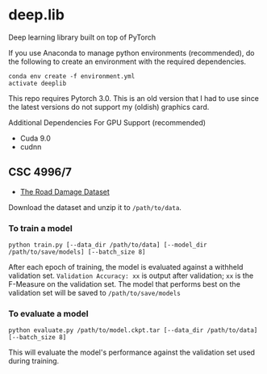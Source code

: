 # deep.lib
Deep learning library built on top of PyTorch

If you use Anaconda to manage python environments (recommended), do the following to create an environment with the required dependencies.
```
conda env create -f environment.yml
activate deeplib
```

This repo requires Pytorch 3.0. This is an old version that I had to use since the latest versions do not support my (oldish) graphics card.

Additional Dependencies For GPU Support (recommended)
- Cuda 9.0
- cudnn



## CSC 4996/7
- [The Road Damage Dataset](https://s3-ap-northeast-1.amazonaws.com/mycityreport/RoadDamageDataset.tar.gz)

Download the dataset and unzip it to `/path/to/data`.

### To train a model
```
python train.py [--data_dir /path/to/data] [--model_dir /path/to/save/models] [--batch_size 8]
```

After each epoch of training, the model is evaluated against a withheld validation set. `Validation Accuracy: xx` is output after validation; `xx` is the F-Measure on the validation set. The model that performs best on the validation set will be saved to `/path/to/save/models` 

### To evaluate a model
```
python evaluate.py /path/to/model.ckpt.tar [--data_dir /path/to/data] [--batch_size 8]
```

This will evaluate the model's performance against the validation set used during training.
